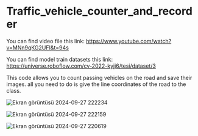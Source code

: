 # Traffic_vehicle_counter_and_recorder

You can find video file this link: https://www.youtube.com/watch?v=MNn9qKG2UFI&t=94s

You can find model train datasets this link: https://universe.roboflow.com/cv-2022-kyjj6/tesi/dataset/3

This code allows you to count passing vehicles on the road and save their images. all you need to do is give the line coordinates of the road to the class.

![Ekran görüntüsü 2024-09-27 222234](https://github.com/user-attachments/assets/16b00f85-f54c-459c-9e86-380d07f44ab7)

![Ekran görüntüsü 2024-09-27 222159](https://github.com/user-attachments/assets/74c4dfe6-9429-4643-a773-a38837c6d168)

![Ekran görüntüsü 2024-09-27 220619](https://github.com/user-attachments/assets/c1ecfe2d-424b-4f30-8b98-4c7c86d4b0a2)

